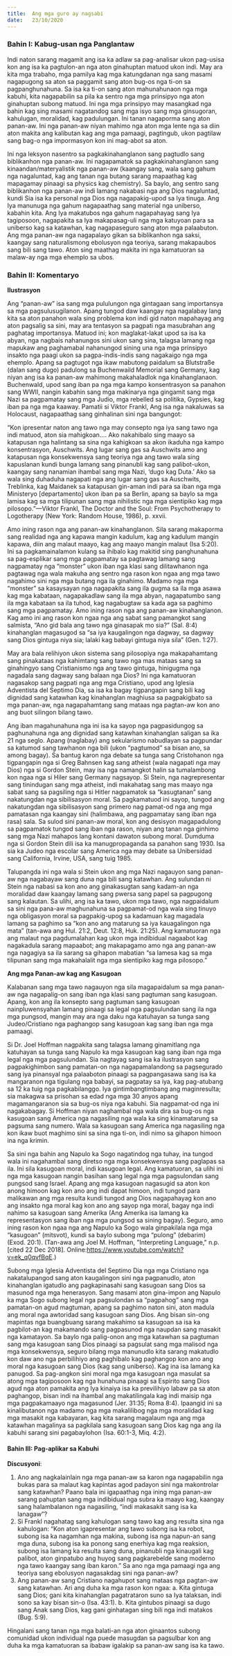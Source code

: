 ```yaml
---
title:  Ang mga guro ay nagsabi
date:   23/10/2020
---
```


### Bahin I: Kabug-usan nga Panglantaw

Indi naton sarang magamit ang isa ka adlaw sa pag-analisar ukon pag-usisa kon ang isa ka pagtulon-an nga aton ginahuptan matuod ukon indi. May ara kita mga trabaho, mga pamilya kag mga katungdanan nga sang masami nagapugong sa aton sa paggamit sang aton bug-os nga ti-on sa pagpanghunahuna. Sa isa ka ti-on sang aton mahunahunaon nga mga kabuhi, kita nagapabilin sa pila ka sentro nga mga prinsipyo nga aton ginahuptan subong matuod. Ini nga mga prinsipyo may masangkad nga bahin kag sing masami nagatandog sang mga isyo sang mga ginsugoran, kahulugan, moralidad, kag padulungan. Ini tanan nagaporma sang aton panan-aw. Ini nga panan-aw niyan mahimo nga aton mga lente nga sa diin aton makita ang kalibutan kag ang mga pamaagi, pagtingub, ukon pagtilaw sang bag-o nga impormasyon kon ini mag-abot sa aton.

Ini nga leksyon nasentro sa pagkakinahanglanon sang pagtudlo sang biblikanhon nga panan-aw. Ini nagapamatok sa pagkakinahanglanon sang kinaandan/materyalistik nga panan-aw (kaangay sang, wala sang gahum nga nagaluntad, kag ang tanan nga butang sarang mapaathag kag mapagamay pinaagi sa physics kag chemistry). Sa baylo, ang sentro sang biblikanhon nga panan-aw indi lamang nakabasi nga ang Dios nagaluntad, kundi Sia isa ka personal nga Dios nga nagapakig-upod sa Iya tinuga. Ang Iya manunuga nga gahum nagapaathag sang material nga uniberso, kabahin kita. Ang Iya makatubos nga gahum nagapahayag sang Iya tagiposoon, nagapakita sa Iya makapasag-uli nga mga katuyoan para sa uniberso kag sa katawhan, kag nagapaseguro sang aton mga palaabuton. Ang mga panan-aw nga nagapalayo gikan sa biblikanhon nga saksi, kaangay sang naturalismong ebolusyon nga teoriya, sarang makapaubos sang bili sang tawo. Aton sing maathag makita ini nga kamatuoran sa malaw-ay nga mga ehemplo sa ubos.

### Bahin II: Komentaryo

**Ilustrasyon**

Ang “panan-aw” isa sang mga pululungon nga gintagaan sang importansya sa mga pagsulusugilanon. Apang tungod daw kaangay nga nagalabay lang kita sa aton panahon wala sing problema kon indi gid naton mapahayag ang aton pagsalig sa sini, may ara tentasyon sa pagpati nga masubrahan ang paghatag importansya. Matuod ini; kon maglakat-lakat upod sa isa ka abyan, nga nagbais nahanungos sini ukon sang sina, talagsa lamang nga mapukaw ang paghamabal nahanungod sining una nga mga prinsipyo insakto nga paagi ukon sa pagpa-indis-indis sang nagakaigo nga mga ehemplo. Apang sa pagtugot nga ikaw mabutong paidalum sa Blutstraße (dalan sang dugo) padulong sa Buchenwaild Memorial sang Germany, kag niyan ang isa ka panan-aw mahimong makahaladlok nga kinahanglanaon. Buchenwald, upod sang iban pa nga mga kampo konsentrasyon sa panahon sang WWII, nangin kabahin sang mga makinarya nga gingamit sang mga Nazi sa pagpamatay sang mga Judio, mga rebelled sa politika, Gypsies, kag iban pa nga mga kaaway. Pamatii si Viktor Frankl, Ang isa nga nakaluwas sa Holocaust, nagapaathag sang ginhalinan sini nga bangungot:

“Kon ipresentar naton ang tawo nga may consepto nga iya sang tawo nga indi matuod, aton sia mahigkoan.... Ako nakahibalo sing maayo sa katapusan nga halintang sa sina nga kahigkoan sa akon ikaduha nga kampo konsentrasyon, Auschwits. Ang lugar sang gas sa Auschwits amo ang katapusan nga konsekwensya sang teoriya nga ang tawo wala sing kapuslanan kundi bunga lamang sang pinanubli kag sang palibot-ukon, kaangay sang nanamian ihambal sang mga Nazi, ‘dugo kag Duta.’ Ako sa wala sing duhaduha nagapati nga ang lugar sang gas sa Auschwits, Treblinka, kag Maidanek sa katapusan gin-aman indi para sa iban nga mga Ministeryo [departamento] ukon iban pa sa Berlin, apang sa baylo sa mga lamisa kag sa mga tilipunan sang mga nihilistic nga mga sientipiko kag mga pilosopo.”—Viktor Frankl, The Doctor and the Soul: From Psychotherapy to Logotherapy (New York: Random House, 1986), p. xxvii. 

Amo ining rason nga ang panan-aw kinahanglanon. Sila sarang makaporma sang realidad nga ang kapawa mangin kadulum, kag ang kadulum mangin kapawa, diin ang malaut maayo, kag ang maayo mangin malaut (Isa 5:20). Ini sa pagkamainalamon kulang sa ihibalo kag makitid sing panghunahuna sa pag-esplikar sang mga pagpamatay sa pagtawag lamang sang nagpamatay nga “monster” ukon iban nga klasi sang dilitawhanon nga pagtawag nga wala makuha ang sentro nga rason kon ngaa ang mga tawo nagahimo sini nga mga butang nga ila ginahimo. Madamo nga mga “monster” sa kasaysayan nga nagapakita sang ila gugma sa ila mga asawa kag mga kabataan, nagapakadlaw sang ila mga abyan, nagapatumbo sang ila mga kabataan sa ila tuhod, kag nagabugtaw sa kada aga sa paghimo sang mga pagpamatay. Amo ining rason nga ang panan-aw kinahanglanon. Kag amo ini ang rason kon ngaa nga ang sabat sang pamangkot sang salmista, “Ano gid bala ang tawo nga ginasapak mo sia?” (Sal. 8:4) kinahanglan magasugod sa “sa iya kaugalingon nga dagway, sa dagway sang Dios gintuga niya sia; lalaki kag babayi gintuga niya sila” (Gen. 1:27).

May ara bala relihiyon ukon sistema sang pilosopiya nga makapahamtang sang pinakataas nga kahimtang sang tawo nga mas mataas sang sa ginahingyo sang Cristianismo nga ang tawo gintuga, hinigugma nga nagadala sang dagway sang balaan nga Dios? Ini nga kamatuoran nagasakop sang pagpati nga ang mga Cristiano, upod ang Iglesia Adventista del Septimo Dia, sa isa ka bagay tigpangapin sang bili kag dignidad sang katawhan kag kinahanglan maghiusa sa pagpakigbato sa mga panan-aw, nga nagapahamtang sang mataas nga pagtan-aw kon ano ang buot silingon bilang tawo. 

Ang iban magahunahuna nga ini isa ka sayop nga pagpasidungog sa paghunahuna nga ang dignidad sang katawhan kinahanglan saligan sa ika 21 nga seglo. Apang (naglabay) ang sekularismo nabudlayan sa pagpundar sa katumod sang tawhanon nga bili (ukon “pagtumod” sa bisan ano, sa among bagay). Sa bantug karon nga debate sa tunga sang Cristohanon nga tigpangapin nga si Greg Bahnsen kag sang atheist (wala nagapati nga may Dios) nga si Gordon Stein, may isa nga namangkot halin sa tumalambong kon ngaa nga si Hiler sang Germany nagsayop. Si Stein, nga nagrepresentar sang tinindugan sang mga atheist, indi makahatag sang mas maayo nga sabat sang sa pagsiling nga si Hitler nagpamatok sa “kasugtanan” sang nakatungdan nga sibilisasyon moral. Sa pagkamatuod ini sayop, tungod ang nakatungdan nga sibilisasyon sang primero nag pamat-od nga ang mga pamatasan nga kaangay sini (halimbawa, ang pagpamatay sang iban nga rasa) sala. Sa sulod sini panan-aw moral, kon ang desisyon magapadulong sa pagpamatok tungod sang iban nga rason, niyan ang tanan nga ginhimo sang mga Nazi mahapos lang kontani dawaton subong moral. Dumduma nga si Gordon Stein dili isa ka manugpropaganda sa panahon sang 1930. Isa sia ka Judeo nga escolar sang America nga may debate sa Unibersidad sang California, Irvine, USA, sang tuig 1985.

Talupangda ini nga wala si Stein ukon ang mga Nazi nagauyon sang panan-aw nga nagabayaw sang duna nga bili sang katawhan. Ang sulundan ni Stein nga nabasi sa kon ano ang ginakasugtan sang kadam-an nga moralidad daw kaangay lamang sang pwersa sang papel sa pagpugong sang kalautan. Sa ulihi, ang isa ka tawo, ukon mga tawo, nga nagpaidalum sa sini nga pana-aw maghunahuna sa pagpamat-od nga wala sing tinuyo nga obligasyon moral sa pagpakig-upog sa kadamuan kag magadala lamang sa paghimo sa “kon ano ang matarung sa iya kauagalingon nga mata” (tan-awa ang Hul. 21:2, Deut. 12:8, Huk. 21:25). Ang kamatuoran nga ang malaut nga pagdumalahan kag ukon mga indibidual nagaabot kag nagakadula sarang mapaabot; ang makapagamo amo nga ang panan-aw nga nagagiya sa ila sarang sa gihapon mabatian “sa lamesa kag sa mga tilipunan sang mga makahalalit nga mga sientipiko kag mga pilosopo.”

**Ang mga Panan-aw kag ang Kasugoan**

Kalabanan sang mga tawo nagauyon nga sila magapaidalum sa mga panan-aw nga nagapalig-on sang iban nga klasi sang pagtuman sang kasugoan. Apang, kon ang ila konsepto sang pagtuman sang kasugoan nainpluwensyahan lamang pinaagi sa legal nga pagsulundan sang ila nga mga pungsod, mangin may ara nga daku nga katuhayan sa tunga sang Judeo/Cristiano nga paghangop sang kasugoan kag sang iban nga mga pamaagi.

Si Dr. Joel Hoffman nagpakita sang talagsa lamang ginamitlang nga katuhayan sa tunga sang Napulo ka mga kasugoan kag sang iban nga mga legal nga mga pagsulundan. Sia nagtayag sang isa ka ilustrasyon sang pagpakighimbon sang pamatan-on nga nagapamalandong sa pagsegurado sang iya pinansyal nga palaaboton pinaagi sa pagpangasawa sang isa ka mangaranon nga tigulang nga babayi, sa pagpatay sa iya, kag pag-atubang sa 12 ka tuig nga pagkabilanggo. Iya gintimbangtimbang ang maginresulta; sia makagwa sa prisohan sa edad nga mga 30 anyos apang magamangaranon sia sa bug-os niya nga kabuhi. Sia nagpamat-od nga ini nagakabagay. Si Hoffman niyan naghambal nga wala dira sa bug-os nga kasugoan sang America nga nagasiling nga wala ka sing kinamatarung sa pagsuma sang numero. Wala sa kasugoan sang America nga nagasiling nga kon ikaw buot maghimo sini sa sina nga ti-on, indi nimo sa gihapon himoon ina nga krimin.

Sa sini nga bahin ang Napulo ka Sogo nagatindog nga tuhay, ina tungod wala ini nagahambal sang diretso nga mga konsekwensya sang paglapas sa ila. Ini sila kasugoan moral, indi kasugoan legal. Ang kamatuoran, sa ulihi ini nga mga kasugoan nangin basihan sang legal nga mga pagsulondan sang pungsod sang Israel. Apang ang mga kasugoan nagasugid sa aton kon anong himoon kag kon ano ang indi dapat himoon, indi tungod para malikawan ang mga resulta kundi tungod ang Dios nagapahayag kon ano ang insakto nga moral kag kon ano ang sayop nga moral, bagay nga indi nahimo sa kasugoan sang Amerika (Ang Amerika isa lamang ka representasyon sang iban nga mga pungsod sa sining bagay). Seguro, amo ining rason kon ngaa nga ang Napulo ka Sogo wala ginpakilala nga mga “kasugoan” (mitsvot), kundi sa baylo subong mga “pulong” (debarim) (Exod. 20:1). (Tan-awa ang Joel M. Hoffman, "Interpreting Language," n.p. [cited 22 Dec 2018]. Online:https://www.youtube.com/watch?v=ek_q0qvfBqE.)

Subong mga Iglesia Adventista del Septimo Dia nga mga Cristiano nga nakatalupangod sang aton kaugalingon sini nga pagpanudlo, aton kinahanglan igatudlo ang pagkapinasahi sang kasugoan sang Dios sa masunod nga mga henerasyon. Sang masami aton gina-impon ang Napulo ka mga Sogo subong legal nga pagsulondan sa “pagpahog” sang mga pamatan-on agud magtuman, apang sa paghimo naton sini, aton madula ang moral nga awtoridad sang kasugoan sang Dios. Ang bisan sin-ong mapintas nga buangbuang sarang makahimo sa kasugoan sa isa ka pagbilot-an kag makamando sang pagpasunod nga naupdan sang masakit nga kamatayon. Sa baylo nga palig-onon ang mga katawhan sa pagtuman sang mga kasugoan sang Dios pinaagi sa pagsulat sang mga malisod nga mga konsekwensya, seguro bilang mga manunudlo kita sarang makatudlo kon daw ano nga perbilihiyo ang paghibalo kag paghangop kon ano ang moral nga kasugoan sang Dios (kag sang uniberso). Kag ina isa lamang ka panugod. Sa pag-angkon sini moral nga mga kasugoan nga masulat sa atong mga tagiposoon kag nga hunahuna pinaagi sa Espirito sang Dios agud nga aton pamakita ang Iya kinaiya isa ka previlihiyo labaw pa sa aton paghangop, bisan indi na ihambal ang makatilingala kag indi maisip nga mga pagpakamaayo nga magasunod (Jer. 31:35; Roma 8:4). Ipaangid ini sa kinalibutanon nga madamo nga mga makalilibog nga mga moralidad kag mga masakit nga kabayaran, kag kita sarang magalaum nga ang mga katawhan magalinya sa pagkilala sang kasugoan sang Dios kag nga ang ila kabuhi sarang sini pagabaylohon (Isa. 60:1-3, Miq. 4:2).

#### Bahin III: Pag-aplikar sa Kabuhi

**Discusyoni**: 

1.	Ano ang nagkalainlain nga mga panan-aw sa karon nga nagapabilin nga bukas para sa malaut kag kapintas agod padayon sini nga makontrolar sang katawhan? Paano bala ini igapaathag nga ining mga panan-aw sarang pahuptan sang mga indibidual nga subra ka maayo kag, kaangay sang halambalanon nga nagasiling, “indi makasakit sang isa ka lanagaw”?
2.	Si Frankl nagahatag sang kahulogan sang tawo kag ang resulta sina nga kahulogan: “Kon aton igapresentar ang tawo subong isa ka robot, subong isa ka nagamhan nga makina, subong isa nga napun-an sang mga duna, subong isa ka ponong sang enerhiya kag mga reaksion, subong isa lamang ka resulta sang duna, pinanubli nga kinaugali kag palibot, aton ginpatubo ang huyog sang pagkarebelde sang moderno nga tawo kaangay sang iban karon.” Sa ano nga mga pamaagi nga ang teoriya sang ebolusyon nagasakdag sini nga panan-aw?
3.	Ang panan-aw sang Cristiano nagahupot sang mataas nga pagtan-aw sang katawhan. Ari ang duha ka mga rason kon ngaa:
    a. Kita gintuga sang Dios; gani kita kinahanglan pagatrataron suno sa Iya talaksan, indi sono sa kay bisan sin-o (Isa. 43:1).
    b. Kita gintubos pinaagi sa dugo sang Anak sang Dios, kag gani ginhatagan sing bili nga indi matakos (Bug. 5:9).

Hingalani sang tanan nga mga balati-an nga aton ginaantos subong comunidad ukon individual nga puede masugdan sa pagsulbar kon ang duha ka mga kamatuoran sa ibabaw igalakip sa panan-aw sang isa ka tawo.